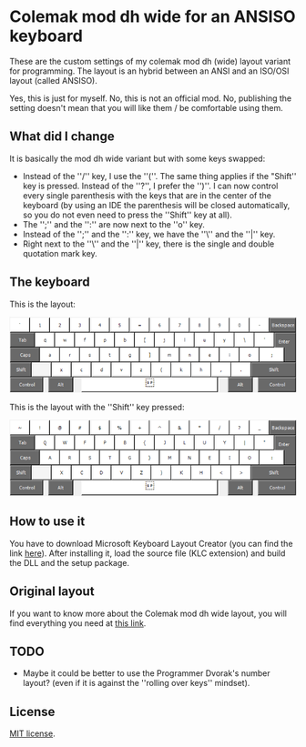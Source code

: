 # Colemak mod dh wide for an ANSISO keyboard

These are the custom settings of my colemak mod dh (wide) layout variant for programming. The layout is an hybrid between an ANSI and an ISO/OSI layout (called ANSISO).

Yes, this is just for myself. 
No, this is not an official mod. 
No, publishing the setting doesn't mean that you will like them / be comfortable using them.

## What did I change
It is basically the mod dh wide variant but with some keys swapped:

* Instead of the ''/'' key, I use the ''(''. The same thing applies if the "Shift'' key is pressed. Instead of the ''?'', I prefer the '')''. I can now control every single parenthesis with the keys that are in the center of the keyboard (by using an IDE the parenthesis will be closed automatically, so you do not even need to press the ''Shift'' key at all).
* The '';'' and the '':'' are now next to the ''o'' key.
* Instead of the '';'' and the '':'' key, we have the ''\\'' and the ''|'' key.
* Right next to the ''\\'' and the ''|'' key, there is the single and double quotation mark key.

## The keyboard


This is the layout:
<p align="center">
  <img src="img/no_shift.png" />
</p>

This is the layout with the ''Shift'' key pressed:
<p align="center">
  <img src="img/with_shift.png" />
</p>

## How to use it
You have to download Microsoft Keyboard Layout Creator (you can find the link [here](https://www.microsoft.com/en-us/download/details.aspx?id=102134)). After installing it, load the source file (KLC extension) and build the DLL and the setup package.

## Original layout

If you want to know more about the Colemak mod dh wide layout, you will find everything you need at [this link](https://colemakmods.github.io/mod-dh/keyboards.html).

## TODO
* Maybe it could be better to use the Programmer Dvorak's number layout? (even if it is against the ''rolling over keys'' mindset). 

## License
[MIT license](https://choosealicense.com/licenses/mit/).

